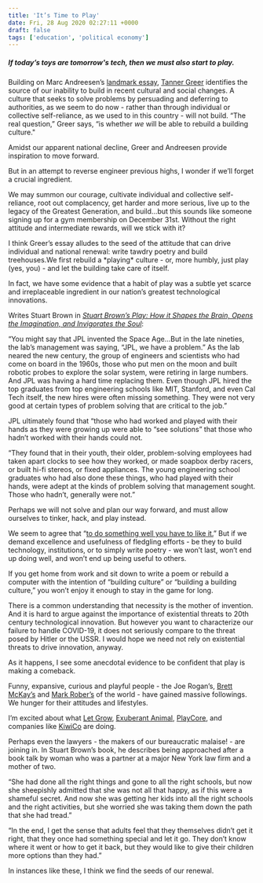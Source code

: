 ```yaml
---
title: 'It’s Time to Play'
date: Fri, 28 Aug 2020 02:27:11 +0000
draft: false
tags: ['education', 'political economy']
---
```


##### If today’s toys are tomorrow's tech, then we must also start to play.

Building on Marc Andreesen’s [landmark essay](https://a16z.com/2020/04/18/its-time-to-build/), [Tanner Greer](https://scholars-stage.blogspot.com/2020/06/on-cultures-that-build.html) identifies the source of our inability to build in recent cultural and social changes. A culture that seeks to solve problems by persuading and deferring to authorities, as we seem to do now - rather than through individual or collective self-reliance, as we used to in this country - will not build. “The real question,” Greer says, “is whether _we_ will be able to rebuild a building culture."

Amidst our apparent national decline, Greer and Andreesen provide inspiration to move forward.

But in an attempt to reverse engineer previous highs, I wonder if we’ll forget a crucial ingredient. 

We may summon our courage, cultivate individual and collective self-reliance, root out complacency, get harder and more serious, live up to the legacy of the Greatest Generation, and build…but this sounds like someone signing up for a gym membership on December 31st. Without the right attitude and intermediate rewards, will we stick with it?

I think Greer’s essay alludes to the seed of the attitude that can drive individual and national renewal: write tawdry poetry and build treehouses.We first rebuild a \*playing\* culture - or, more humbly, just play (yes, you) - and let the building take care of itself.

In fact, we have some evidence that a habit of play was a subtle yet scarce and irreplaceable ingredient in our nation’s greatest technological innovations.

Writes Stuart Brown in [_Stuart Brown’s Play: How it Shapes the Brain, Opens the Imagination, and Invigorates the Soul_](https://www.amazon.com/Play-Shapes-Brain-Imagination-Invigorates/dp/1583333789):

“You might say that JPL invented the Space Age…But in the late nineties, the lab’s management was saying, “JPL, we have a problem.” As the lab neared the new century, the group of engineers and scientists who had come on board in the 1960s, those who put men on the moon and built robotic probes to explore the solar system, were retiring in large numbers. And JPL was having a hard time replacing them. Even though JPL hired the top graduates from top engineering schools like MIT, Stanford, and even Cal Tech itself, the new hires were often missing something. They were not very good at certain types of problem solving that are critical to the job.”

JPL ultimately found that “those who had worked and played with their hands as they were growing up were able to “see solutions” that those who hadn’t worked with their hands could not.

“They found that in their youth, their older, problem-solving employees had taken apart clocks to see how they worked, or made soapbox derby racers, or built hi-fi stereos, or fixed appliances. The young engineering school graduates who had also done these things, who had played with their hands, were adept at the kinds of problem solving that management sought. Those who hadn’t, generally were not.”

Perhaps we will not solve and plan our way forward, and must allow ourselves to tinker, hack, and play instead.

We seem to agree that “[to do something well you have to like it.](http://www.paulgraham.com/love.html)” But if we demand excellence and usefulness of fledgling efforts - be they to build technology, institutions, or to simply write poetry - we won’t last, won’t end up doing well, and won’t end up being useful to others.

If you get home from work and sit down to write a poem or rebuild a computer with the intention of “building culture” or “building a building culture,” you won’t enjoy it enough to stay in the game for long.

There is a common understanding that necessity is the mother of invention. And it is hard to argue against the importance of existential threats to 20th century technological innovation. But however you want to characterize our failure to handle COVID-19, it does not seriously compare to the threat posed by Hitler or the USSR. I would hope we need not rely on existential threats to drive innovation, anyway.

As it happens, I see some anecdotal evidence to be confident that play is making a comeback.

Funny, expansive, curious and playful people - the Joe Rogan’s, [Brett McKay’s](https://www.artofmanliness.com/podcast/) and [Mark Rober’s](https://www.youtube.com/channel/UCY1kMZp36IQSyNx_9h4mpCg) of the world - have gained massive followings. We hunger for their attitudes and lifestyles.

I’m excited about what [Let Grow](https://letgrow.org), [Exuberant Animal](https://www.exuberantanimal.com), [PlayCore](https://www.playcore.com), and companies like [KiwiCo](https://www.kiwico.com) are doing.

Perhaps even the lawyers - the makers of our bureaucratic malaise! - are joining in. In Stuart Brown’s book, he describes being approached after a book talk by woman who was a partner at a major New York law firm and a mother of two.

“She had done all the right things and gone to all the right schools, but now she sheepishly admitted that she was not all that happy, as if this were a shameful secret. And now she was getting her kids into all the right schools and the right activities, but she worried she was taking them down the path that she had tread.”

“In the end, I get the sense that adults feel that they themselves didn’t get it right, that they once had something special and let it go. They don’t know where it went or how to get it back, but they would like to give their children more options than they had.”

In instances like these, I think we find the seeds of our renewal.